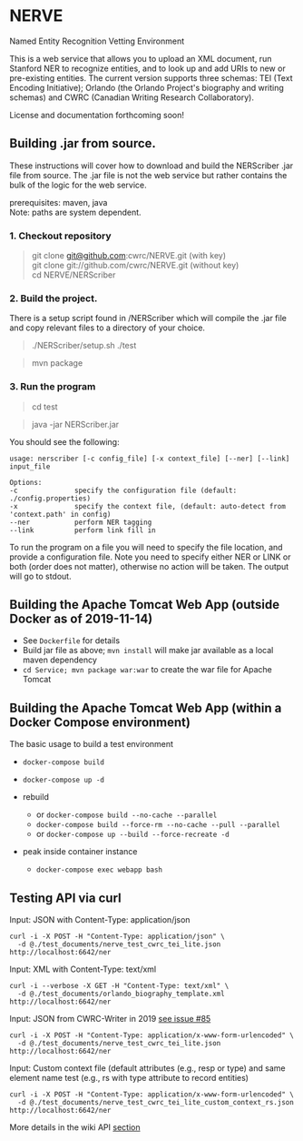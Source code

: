 # NERVE
Named Entity Recognition Vetting Environment

This is a web service that allows you to upload an XML document, run Stanford NER to recognize entities, and to look up and add URIs to new or pre-existing entities. The current version supports three schemas: TEI (Text Encoding Initiative); Orlando (the Orlando Project's biography and writing schemas) and CWRC (Canadian Writing Research Collaboratory).

License and documentation forthcoming soon!

## Building .jar from source.
These instructions will cover how to download and build the NERScriber .jar file
from source.  The .jar file is not the web service but rather contains the bulk
of the logic for the web service.

prerequisites: maven, java<br>
Note: paths are system dependent.

### 1. Checkout repository
> git clone git@github.com:cwrc/NERVE.git (with key)<br>
> git clone git://github.com/cwrc/NERVE.git (without key)<br>
> cd NERVE/NERScriber

### 2. Build the project.
There is a setup script found in /NERScriber which will compile the .jar file
and copy relevant files to a directory of your choice.

> ./NERScriber/setup.sh ./test

> mvn package

### 3. Run the program

> cd test

> java -jar NERScriber.jar

You should see the following:
```
usage: nerscriber [-c config_file] [-x context_file] [--ner] [--link] input_file

Options:
-c              specify the configuration file (default: ./config.properties)
-x              specify the context file, (default: auto-detect from 'context.path' in config)
--ner           perform NER tagging
--link          perform link fill in
```

To run the program on a file you will need to specify the file location, and provide
a configuration file.  Note you need to specify either NER or LINK or both (order
does not matter), otherwise no action will be taken.  The output will go to stdout.


## Building the Apache Tomcat Web App (outside Docker as of 2019-11-14)
* See `Dockerfile` for details
* Build jar file as above; `mvn install` will make jar available as a local maven dependency
* `cd Service; mvn package war:war` to create the war file for Apache Tomcat

## Building the Apache Tomcat Web App (within a Docker Compose environment)

The basic usage to build a test environment
* `docker-compose build`
* `docker-compose up -d`

* rebuild
  * or `docker-compose build --no-cache --parallel`
  * `docker-compose build --force-rm --no-cache --pull --parallel`
  * or `docker-compose up --build --force-recreate -d`

* peak inside container instance
  * `docker-compose exec webapp bash`

## Testing API via curl

Input: JSON with Content-Type: application/json 

```
curl -i -X POST -H "Content-Type: application/json" \
  -d @./test_documents/nerve_test_cwrc_tei_lite.json  http://localhost:6642/ner
```

Input: XML with Content-Type: text/xml

```
curl -i --verbose -X GET -H "Content-Type: text/xml" \
  -d @./test_documents/orlando_biography_template.xml http://localhost:6642/ner
```

Input: JSON from CWRC-Writer in 2019 [see issue #85](https://github.com/cwrc/NERVE/issues/85)
```
curl -i -X POST -H "Content-Type: application/x-www-form-urlencoded" \
  -d @./test_documents/nerve_test_cwrc_tei_lite.json  http://localhost:6642/ner
```

Input: Custom context file (default attributes (e.g., resp or type) and same element name test (e.g., rs with type attribute to record entities)
```
curl -i -X POST -H "Content-Type: application/x-www-form-urlencoded" \
  -d @./test_documents/nerve_test_cwrc_tei_lite_custom_context_rs.json  http://localhost:6642/ner
```

More details in the wiki API [section](https://github.com/cwrc/NERVE/wiki/Endpoint-Descriptions-(api))

